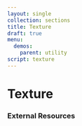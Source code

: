 ```yaml
---
layout: single
collection: sections
title: Texture
draft: true
menu:
  demos:
    parent: utility
script: texture
---
```


# Texture

### External Resources
